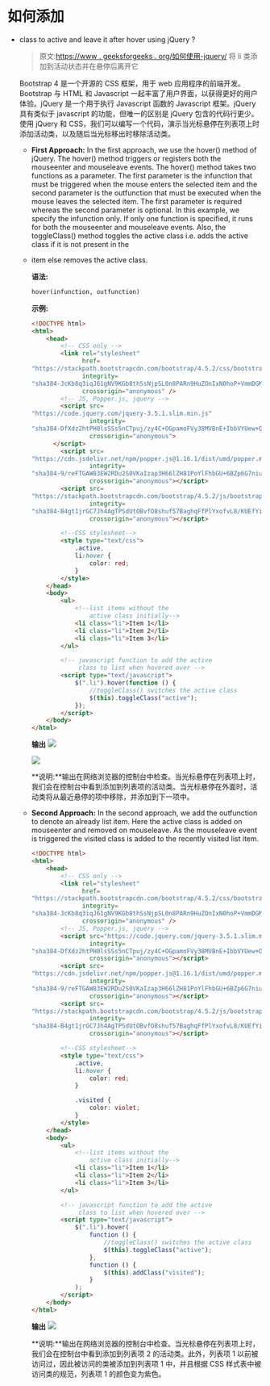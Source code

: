 # 如何添加

*   class to active and leave it after hover using jQuery ?

    > 原文:[https://www . geeksforgeeks . org/如何使用-jquery/](https://www.geeksforgeeks.org/how-to-add-li-class-to-active-and-leave-it-after-hover-using-jquery/) 将 li 类添加到活动状态并在悬停后离开它

    Bootstrap 4 是一个开源的 CSS 框架，用于 web 应用程序的前端开发。Bootstrap 与 HTML 和 Javascript 一起丰富了用户界面，以获得更好的用户体验。jQuery 是一个用于执行 Javascript 函数的 Javascript 框架。jQuery 具有类似于 javascript 的功能，但唯一的区别是 jQuery 包含的代码行更少。使用 jQuery 和 CSS，我们可以编写一个代码，演示当光标悬停在列表项上时添加活动类，以及随后当光标移出时移除活动类。

    *   **First Approach:** In the first approach, we use the hover() method of jQuery. The hover() method triggers or registers both the mouseenter and mouseleave events. The hover() method takes two functions as a parameter. The first parameter is the infunction that must be triggered when the mouse enters the selected item and the second parameter is the outfunction that must be executed when the mouse leaves the selected item. The first parameter is required whereas the second parameter is optional. In this example, we specify the infunction only. If only one function is specified, it runs for both the mouseenter and mouseleave events. Also, the toggleClass() method toggles the active class i.e. adds the active class if it is not present in the <li> item else removes the active class.

        **语法:**

        ```html
        hover(infunction, outfunction)
        ```

        **示例:**

        ```html
        <!DOCTYPE html>
        <html>
            <head>
                <!-- CSS only -->
                <link rel="stylesheet"
                      href=
        "https://stackpath.bootstrapcdn.com/bootstrap/4.5.2/css/bootstrap.min.css" 
                      integrity=
        "sha384-JcKb8q3iqJ61gNV9KGb8thSsNjpSL0n8PARn9HuZOnIxN0hoP+VmmDGMN5t9UJ0Z" 
                      crossorigin="anonymous" />
                <!-- JS, Popper.js, jquery -->
                <script src=
        "https://code.jquery.com/jquery-3.5.1.slim.min.js" 
                        integrity=
        "sha384-DfXdz2htPH0lsSSs5nCTpuj/zy4C+OGpamoFVy38MVBnE+IbbVYUew+OrCXaRkfj" 
                        crossorigin="anonymous">
              </script>
                <script src=
        "https://cdn.jsdelivr.net/npm/popper.js@1.16.1/dist/umd/popper.min.js" 
                        integrity=
        "sha384-9/reFTGAW83EW2RDu2S0VKaIzap3H66lZH81PoYlFhbGU+6BZp6G7niu735Sk7lN" 
                        crossorigin="anonymous"></script>
                <script src=
        "https://stackpath.bootstrapcdn.com/bootstrap/4.5.2/js/bootstrap.min.js" 
                        integrity=
        "sha384-B4gt1jrGC7Jh4AgTPSdUtOBvfO8shuf57BaghqFfPlYxofvL8/KUEfYiJOMMV+rV" 
                        crossorigin="anonymous"></script>

                <!--CSS stylesheet-->
                <style type="text/css">
                    .active,
                    li:hover {
                        color: red;
                    }
                </style>
            </head>
            <body>
                <ul>
                    <!--list items without the 
                        active class initially-->
                    <li class="li">Item 1</li>
                    <li class="li">Item 2</li>
                    <li class="li">Item 3</li>
                </ul>

                <!-- javascript function to add the active
                     class to list when hovered over -->
                <script type="text/javascript">
                    $(".li").hover(function () {
                        //toggleClass() switches the active class
                        $(this).toggleClass("active");
                    });
                </script>
            </body>
        </html>
        ```

        **输出**
        ![](img/9e1aceffbdb864d1319696c15c06be24.png)

        ![](img/f8a13bb9ab32a6911ef1a80a1793d966.png)

        **说明:**输出在网络浏览器的控制台中检查。当光标悬停在列表项上时，我们会在控制台中看到添加到列表项的活动类。当光标悬停在外面时，活动类将从最近悬停的项中移除，并添加到下一项中。

    *   **Second Approach:** In the second approach, we add the outfunction to denote an already list item. Here the active class is added on mouseenter and removed on mouseleave. As the mouseleave event is triggered the visited class is added to the recently visited list item.

        ```html
        <!DOCTYPE html>
        <html>
            <head>
                <!-- CSS only -->
                <link rel="stylesheet"
                      href=
        "https://stackpath.bootstrapcdn.com/bootstrap/4.5.2/css/bootstrap.min.css" 
                      integrity=
        "sha384-JcKb8q3iqJ61gNV9KGb8thSsNjpSL0n8PARn9HuZOnIxN0hoP+VmmDGMN5t9UJ0Z" 
                      crossorigin="anonymous" />
                <!-- JS, Popper.js, jquery -->
                <script src="https://code.jquery.com/jquery-3.5.1.slim.min.js" 
                        integrity=
        "sha384-DfXdz2htPH0lsSSs5nCTpuj/zy4C+OGpamoFVy38MVBnE+IbbVYUew+OrCXaRkfj" 
                        crossorigin="anonymous"></script>
                <script src=
        "https://cdn.jsdelivr.net/npm/popper.js@1.16.1/dist/umd/popper.min.js" 
                        integrity=
        "sha384-9/reFTGAW83EW2RDu2S0VKaIzap3H66lZH81PoYlFhbGU+6BZp6G7niu735Sk7lN" 
                        crossorigin="anonymous"></script>
                <script src=
        "https://stackpath.bootstrapcdn.com/bootstrap/4.5.2/js/bootstrap.min.js" 
                        integrity=
        "sha384-B4gt1jrGC7Jh4AgTPSdUtOBvfO8shuf57BaghqFfPlYxofvL8/KUEfYiJOMMV+rV"
                        crossorigin="anonymous"></script>

                <!--CSS stylesheet-->
                <style type="text/css">
                    .active,
                    li:hover {
                        color: red;
                    }

                    .visited {
                        color: violet;
                    }
                </style>
            </head>
            <body>
                <ul>
                    <!--list items without the
                        active class initially-->
                    <li class="li">Item 1</li>
                    <li class="li">Item 2</li>
                    <li class="li">Item 3</li>
                </ul>

                <!-- javascript function to add the active 
                     class to list when hovered over -->
                <script type="text/javascript">
                    $(".li").hover(
                        function () {
                            //toggleClass() switches the active class
                            $(this).toggleClass("active");
                        },
                        function () {
                            $(this).addClass("visited");
                        }
                    );
                </script>
            </body>
        </html>
        ```

        **输出**
        ![](img/b63752def22c993fc3959b509413cd8f.png)

        **说明:**输出在网络浏览器的控制台中检查。当光标悬停在列表项上时，我们会在控制台中看到添加到列表项 2 的活动类。此外，列表项 1 以前被访问过，因此被访问的类被添加到列表项 1 中，并且根据 CSS 样式表中被访问类的规范，列表项 1 的颜色变为紫色。